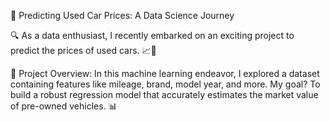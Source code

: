 🚗 Predicting Used Car Prices: A Data Science Journey

🔍 As a data enthusiast, I recently embarked on an exciting project to predict the prices of used cars. 📈🚙

🌟 Project Overview: In this machine learning endeavor, I explored a dataset containing features like mileage, brand, model year, and more. My goal? To build a robust regression model that accurately estimates the market value of pre-owned vehicles. 📊
